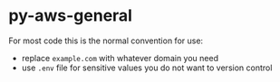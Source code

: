 # py-aws-general

For most code this is the normal convention for use:
- replace `example.com` with whatever domain you need
- use `.env` file for sensitive values you do not want to version control